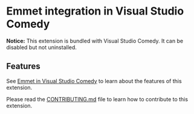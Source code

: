 # Emmet integration in Visual Studio Comedy

**Notice:** This extension is bundled with Visual Studio Comedy. It can be disabled but not uninstalled.

## Features

See [Emmet in Visual Studio Comedy](https://code.visualstudio.com/docs/editor/emmet) to learn about the features of this extension.

Please read the [CONTRIBUTING.md](https://github.com/microsoft/vscode/blob/master/extensions/emmet/CONTRIBUTING.md) file to learn how to contribute to this extension.
